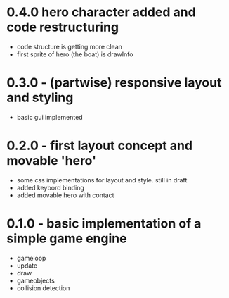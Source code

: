 
# 0.4.0 hero character added and code restructuring

 - code structure is getting more clean
 - first sprite of hero (the boat) is drawInfo

# 0.3.0 - (partwise) responsive layout and styling

- basic gui implemented

# 0.2.0 - first layout concept and movable 'hero'

- some css implementations for layout and style. still in draft
- added keybord binding
- added movable hero with contact

# 0.1.0 - basic implementation of a simple game engine
- gameloop
- update
- draw
- gameobjects
- collision detection
